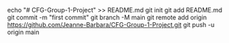 echo "# CFG-Group-1-Project" >> README.md
git init
git add README.md
git commit -m "first commit"
git branch -M main
git remote add origin https://github.com/Jeanne-Barbara/CFG-Group-1-Project.git
git push -u origin main
